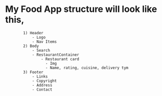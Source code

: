 #  My Food App structure will look like this, 
            1) Header
                - Logo
                - Nav Items
            2) Body
                - Search
                - RestaurantContainer
                    - Restaurant card
                      - Img
                      - Name, rating, cuisine, delivery tym
            3) Footer
                - Links
                - Copyright
                - Address
                - Contact
       
